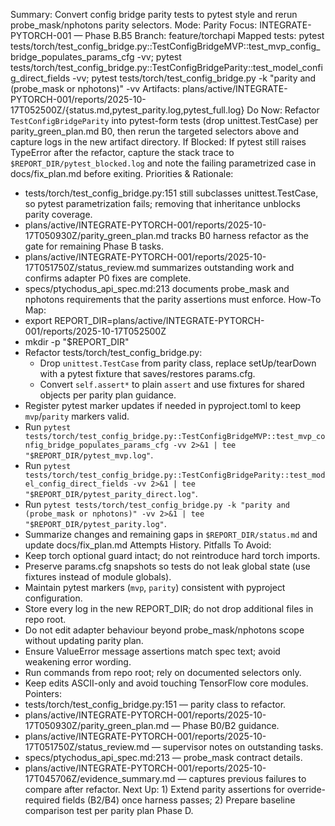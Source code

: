 Summary: Convert config bridge parity tests to pytest style and rerun probe_mask/nphotons parity selectors.
Mode: Parity
Focus: INTEGRATE-PYTORCH-001 — Phase B.B5
Branch: feature/torchapi
Mapped tests: pytest tests/torch/test_config_bridge.py::TestConfigBridgeMVP::test_mvp_config_bridge_populates_params_cfg -vv; pytest tests/torch/test_config_bridge.py::TestConfigBridgeParity::test_model_config_direct_fields -vv; pytest tests/torch/test_config_bridge.py -k "parity and (probe_mask or nphotons)" -vv
Artifacts: plans/active/INTEGRATE-PYTORCH-001/reports/2025-10-17T052500Z/{status.md,pytest_parity.log,pytest_full.log}
Do Now: Refactor `TestConfigBridgeParity` into pytest-form tests (drop unittest.TestCase) per parity_green_plan.md B0, then rerun the targeted selectors above and capture logs in the new artifact directory.
If Blocked: If pytest still raises TypeError after the refactor, capture the stack trace to `$REPORT_DIR/pytest_blocked.log` and note the failing parametrized case in docs/fix_plan.md before exiting.
Priorities & Rationale:
- tests/torch/test_config_bridge.py:151 still subclasses unittest.TestCase, so pytest parametrization fails; removing that inheritance unblocks parity coverage.
- plans/active/INTEGRATE-PYTORCH-001/reports/2025-10-17T050930Z/parity_green_plan.md tracks B0 harness refactor as the gate for remaining Phase B tasks.
- plans/active/INTEGRATE-PYTORCH-001/reports/2025-10-17T051750Z/status_review.md summarizes outstanding work and confirms adapter P0 fixes are complete.
- specs/ptychodus_api_spec.md:213 documents probe_mask and nphotons requirements that the parity assertions must enforce.
How-To Map:
- export REPORT_DIR=plans/active/INTEGRATE-PYTORCH-001/reports/2025-10-17T052500Z
- mkdir -p "$REPORT_DIR"
- Refactor tests/torch/test_config_bridge.py:
  * Drop `unittest.TestCase` from parity class, replace setUp/tearDown with a pytest fixture that saves/restores params.cfg.
  * Convert `self.assert*` to plain `assert` and use fixtures for shared objects per parity plan guidance.
- Register pytest marker updates if needed in pyproject.toml to keep `mvp`/`parity` markers valid.
- Run `pytest tests/torch/test_config_bridge.py::TestConfigBridgeMVP::test_mvp_config_bridge_populates_params_cfg -vv 2>&1 | tee "$REPORT_DIR/pytest_mvp.log"`.
- Run `pytest tests/torch/test_config_bridge.py::TestConfigBridgeParity::test_model_config_direct_fields -vv 2>&1 | tee "$REPORT_DIR/pytest_parity_direct.log"`.
- Run `pytest tests/torch/test_config_bridge.py -k "parity and (probe_mask or nphotons)" -vv 2>&1 | tee "$REPORT_DIR/pytest_parity.log"`.
- Summarize changes and remaining gaps in `$REPORT_DIR/status.md` and update docs/fix_plan.md Attempts History.
Pitfalls To Avoid:
- Keep torch optional guard intact; do not reintroduce hard torch imports.
- Preserve params.cfg snapshots so tests do not leak global state (use fixtures instead of module globals).
- Maintain pytest markers (`mvp`, `parity`) consistent with pyproject configuration.
- Store every log in the new REPORT_DIR; do not drop additional files in repo root.
- Do not edit adapter behaviour beyond probe_mask/nphotons scope without updating parity plan.
- Ensure ValueError message assertions match spec text; avoid weakening error wording.
- Run commands from repo root; rely on documented selectors only.
- Keep edits ASCII-only and avoid touching TensorFlow core modules.
Pointers:
- tests/torch/test_config_bridge.py:151 — parity class to refactor.
- plans/active/INTEGRATE-PYTORCH-001/reports/2025-10-17T050930Z/parity_green_plan.md — Phase B0/B2 guidance.
- plans/active/INTEGRATE-PYTORCH-001/reports/2025-10-17T051750Z/status_review.md — supervisor notes on outstanding tasks.
- specs/ptychodus_api_spec.md:213 — probe_mask contract details.
- plans/active/INTEGRATE-PYTORCH-001/reports/2025-10-17T045706Z/evidence_summary.md — captures previous failures to compare after refactor.
Next Up: 1) Extend parity assertions for override-required fields (B2/B4) once harness passes; 2) Prepare baseline comparison test per parity plan Phase D.
